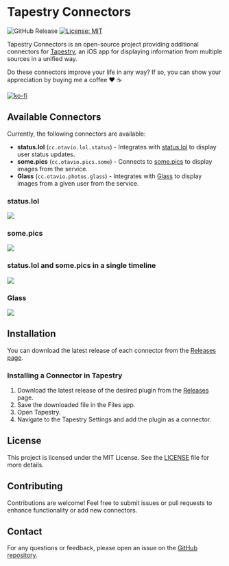 # Tapestry Connectors

![GitHub Release](https://img.shields.io/github/v/release/otaviocc/tapestry-connectors)
[![License: MIT](https://img.shields.io/badge/License-MIT-yellow.svg)](LICENSE)

Tapestry Connectors is an open-source project providing additional connectors for [Tapestry](https://github.com/TheIconfactory/Tapestry), an iOS app for displaying information from multiple sources in a unified way.

Do these connectors improve your life in any way? If so, you can show your appreciation by buying me a coffee ❤️ ☕️

[![ko-fi](https://ko-fi.com/img/githubbutton_sm.svg)](https://ko-fi.com/otaviocc)

## Available Connectors

Currently, the following connectors are available:

- **status.lol** (`cc.otavio.lol.status`) - Integrates with [status.lol](https://status.lol) to display user status updates.
- **some.pics** (`cc.otavio.pics.some`) - Connects to [some.pics](https://some.pics) to display images from the service.
- **Glass** (`cc.otavio.photos.glass`) - Integrates with [Glass](https://glass.photos) to display images from a given user from the service.

### status.lol

![](https://github.com/user-attachments/assets/7befa2f4-5812-4096-8b1d-26ee4587d2ce)

### some.pics

![](https://github.com/user-attachments/assets/4552015f-092a-4b16-a210-0330b2b0ea02)

### status.lol and some.pics in a single timeline

![](https://github.com/user-attachments/assets/1704a444-8074-4187-9502-cca6cd22f409)

### Glass

![](https://github.com/user-attachments/assets/fb578fe3-b58d-4d4f-b522-48ef8c0d4cd1)

## Installation

You can download the latest release of each connector from the [Releases page](https://github.com/otaviocc/tapestry-connectors/releases).

### Installing a Connector in Tapestry

1. Download the latest release of the desired plugin from the [Releases](https://github.com/otaviocc/tapestry-connectors/releases) page.
2. Save the downloaded file in the Files app.
3. Open Tapestry.
4. Navigate to the Tapestry Settings and add the plugin as a connector.

## License

This project is licensed under the MIT License. See the [LICENSE](LICENSE) file for more details.

## Contributing

Contributions are welcome! Feel free to submit issues or pull requests to enhance functionality or add new connectors.

## Contact

For any questions or feedback, please open an issue on the [GitHub repository](https://github.com/otaviocc/tapestry-connectors/issues).
